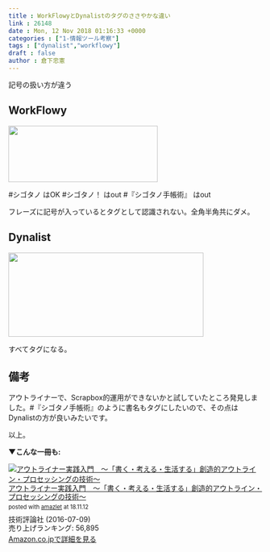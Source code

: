 ```yaml
---
title : WorkFlowyとDynalistのタグのささやかな違い
link : 26148
date : Mon, 12 Nov 2018 01:16:33 +0000
categories : ["1-情報ツール考察"]
tags : ["dynalist","workflowy"]
draft : false
author : 倉下忠憲
---
```


記号の扱い方が違う

<h2>WorkFlowy</h2>


<a href="https://rashita.net/blog/?attachment_id=26149" rel="attachment wp-att-26149"><img src="https://rashita.net/blog/wp-content/uploads/2018/11/screenshot-46.png" alt="" width="296" height="112" class="alignnone size-full wp-image-26149" /></a>

#シゴタノ はOK
#シゴタノ！ はout
#『シゴタノ手帳術』 はout

フレーズに記号が入っているとタグとして認識されない。全角半角共にダメ。

<h2>Dynalist</h2>


<a href="https://rashita.net/blog/?attachment_id=26150" rel="attachment wp-att-26150"><img src="https://rashita.net/blog/wp-content/uploads/2018/11/screenshot-47.png" alt="" width="387" height="167" class="alignnone size-full wp-image-26150" /></a>

すべてタグになる。

<h2>備考</h2>

アウトライナーで、Scrapbox的運用ができないかと試していたところ発見しました。#『シゴタノ手帳術』のように書名もタグにしたいので、その点はDynalistの方が良いみたいです。

以上。

<strong>▼こんな一冊も:</strong>

<div class="amazlet-box" style="margin-bottom:0px;"><div class="amazlet-image" style="float:left;margin:0px 12px 1px 0px;"><a href="http://www.amazon.co.jp/exec/obidos/ASIN/B01I0TZWUK/rashita1000-22/ref=nosim/" name="amazletlink" target="_blank"><img src="https://images-fe.ssl-images-amazon.com/images/I/51HoJpXhvnL._SL160_.jpg" alt="アウトライナー実践入門　～「書く・考える・生活する」創造的アウトライン・プロセッシングの技術～" style="border: none;" /></a></div><div class="amazlet-info" style="line-height:120%; margin-bottom: 10px"><div class="amazlet-name" style="margin-bottom:10px;line-height:120%"><a href="http://www.amazon.co.jp/exec/obidos/ASIN/B01I0TZWUK/rashita1000-22/ref=nosim/" name="amazletlink" target="_blank">アウトライナー実践入門　～「書く・考える・生活する」創造的アウトライン・プロセッシングの技術～</a><div class="amazlet-powered-date" style="font-size:80%;margin-top:5px;line-height:120%">posted with <a href="http://www.amazlet.com/" title="amazlet" target="_blank">amazlet</a> at 18.11.12</div></div><div class="amazlet-detail">技術評論社 (2016-07-09)<br />売り上げランキング: 56,895<br /></div><div class="amazlet-sub-info" style="float: left;"><div class="amazlet-link" style="margin-top: 5px"><a href="http://www.amazon.co.jp/exec/obidos/ASIN/B01I0TZWUK/rashita1000-22/ref=nosim/" name="amazletlink" target="_blank">Amazon.co.jpで詳細を見る</a></div></div></div><div class="amazlet-footer" style="clear: left"></div></div>
